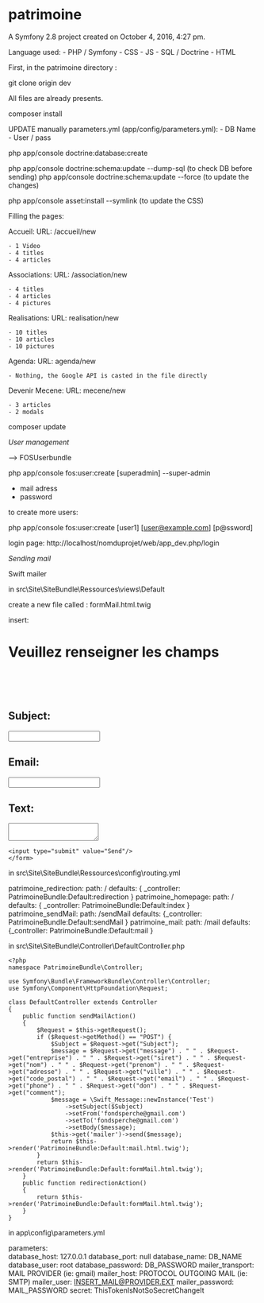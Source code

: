 patrimoine
==========

A Symfony 2.8 project created on October 4, 2016, 4:27 pm.

Language used:
    - PHP / Symfony
    - CSS
    - JS
    - SQL / Doctrine
    - HTML

First, in the patrimoine directory :


git clone origin dev

All files are already presents.

composer install

UPDATE manually parameters.yml (app/config/parameters.yml):
    - DB Name
    - User / pass

php app/console doctrine:database:create

php app/console doctrine:schema:update --dump-sql (to check DB before sending)
php app/console doctrine:schema:update --force (to update the changes)

php app/console asset:install --symlink (to update the CSS)


Filling the pages:

Accueil:
 URL: /accueil/new

    - 1 Video
    - 4 titles
    - 4 articles

Associations:
    URL: /association/new

    - 4 titles
    - 4 articles
    - 4 pictures

Realisations:
    URL: realisation/new

    - 10 titles
    - 10 articles
    - 10 pictures

Agenda:
    URL: agenda/new

    - Nothing, the Google API is casted in the file directly

Devenir Mecene:
    URL: mecene/new

    - 3 articles
    - 2 modals


composer update

*User management*

--> FOSUserbundle


php app/console fos:user:create [superadmin] --super-admin
- mail adress
- password

to create more users: 

php app/console fos:user:create [user1] [user@example.com] [p@ssword]

login page:
http://localhost/nomduprojet/web/app_dev.php/login

*Sending mail*

Swift mailer

in src\Site\SiteBundle\Ressources\views\Default

create a new file called : formMail.html.twig


insert:

<html>
        <head>
        <title>Formulaire Mail</title>
    </head>
    <form action="{{ path('patrimoine_sendMail') }}" method="POST" >
    <h1>Veuillez renseigner les champs</h1>
    <br />
    <br />
    <br />
    <h2>
        Subject:
    </h2>
    <input type="text" name="Subject">
    <br />
    <h2>
        Email:
    </h2>
    <input type="text" name="email">
    <br />
    <h2>
        Text:
    </h2>
    <textarea name="message"></textarea>
        
    <input type="submit" value="Send"/>
    </form>
</html>

in src\Site\SiteBundle\Ressources\config\routing.yml

patrimoine_redirection:
       path:     /
    defaults: { _controller: PatrimoineBundle:Default:redirection }
patrimoine_homepage:
    path:     /
    defaults: { _controller: PatrimoineBundle:Default:index }
patrimoine_sendMail:
    path: /sendMail
    defaults: {_controller: PatrimoineBundle:Default:sendMail }
patrimoine_mail:
    path: /mail
    defaults: {_controller: PatrimoineBundle:Default:mail }
    
in src\Site\SiteBundle\Controller\DefaultController.php
    
    <?php
    namespace PatrimoineBundle\Controller;
    
    use Symfony\Bundle\FrameworkBundle\Controller\Controller;
    use Symfony\Component\HttpFoundation\Request;
    
    class DefaultController extends Controller
    {
        public function sendMailAction()
        {
            $Request = $this->getRequest();
            if ($Request->getMethod() == "POST") {
                $Subject = $Request->get("Subject");
                $message = $Request->get("message") . " " . $Request->get("entreprise") . " " . $Request->get("siret") . " " . $Request->get("nom") . " " . $Request->get("prenom") . " " . $Request->get("adresse") . " " . $Request->get("ville") . " " . $Request->get("code_postal") . " " . $Request->get("email") . " " . $Request->get("phone") . " " . $Request->get("don") . " " . $Request->get("comment");
                $message = \Swift_Message::newInstance('Test')
                    ->setSubject($Subject)
                    ->setFrom('fondsperche@gmail.com')
                    ->setTo('fondsperche@gmail.com')
                    ->setBody($message);
                $this->get('mailer')->send($message);
                return $this->render('PatrimoineBundle:Default:mail.html.twig');
            }
            return $this->render('PatrimoineBundle:Default:formMail.html.twig');
        }
        public function redirectionAction()
        {
            return $this->render('PatrimoineBundle:Default:formMail.html.twig');
        }
    }
    
    
in app\config\parameters.yml

parameters:    
    database_host: 127.0.0.1
    database_port: null
    database_name: DB_NAME
    database_user: root
    database_password: DB_PASSWORD
    mailer_transport: MAIL PROVIDER (ie: gmail)
    mailer_host: PROTOCOL OUTGOING MAIL (ie: SMTP)
    mailer_user: INSERT_MAIL@PROVIDER.EXT
    mailer_password: MAIL_PASSWORD
    secret: ThisTokenIsNotSoSecretChangeIt
